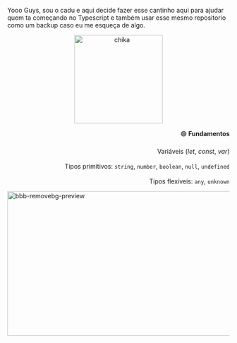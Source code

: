 Yooo Guys, sou o cadu e aqui decide fazer esse cantinho aqui para ajudar quem ta começando no Typescript e também usar esse mesmo repositorio como um backup caso eu me esqueça de algo.


<p align="center">
  <img src="https://github.com/user-attachments/assets/58f7d466-eb14-4d19-ae85-c790b30f0227" alt="chika" width="200"/>
</p>

<p align="right">
  🟢 <b>Fundamentos</b><br><br>
  Variáveis (<i>let</i>, <i>const</i>, <i>var</i>)<br><br>
  Tipos primitivos: <code>string</code>, <code>number</code>, <code>boolean</code>, <code>null</code>, <code>undefined</code><br><br>
  Tipos flexíveis: <code>any</code>, <code>unknown</code>
</p>

<img width="762" height="328" alt="bbb-removebg-preview" src="https://github.com/user-attachments/assets/7c65ccb4-3a68-4b8e-a87a-321f8ae5bb11" />


